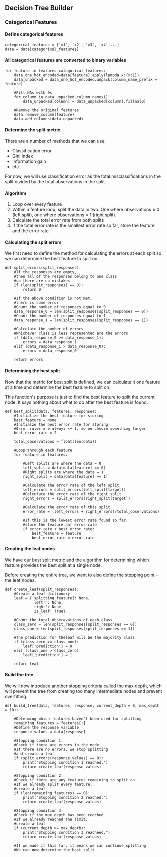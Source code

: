 ## Decision Tree Builder

### Categorical Features

#### Define categorical features

	categorical_features = ['x1', 'x2', 'x3', 'x4',...]
	data = data[categorical_features]  

#### All categorical features are converted to binary variables
    for feature in features categorical_features:
	    data_one_hot_encoded=data[feature].apply(lambda x:{x:1})
	    data_unpacked = data_one_hot_encoded.unpack(column_name_prefix = feature)
	
		#Fill NAs with 0s
		for column in data_unpacked.column_names():
			data_unpacked[column] = data_unpacked[column].fillna(0)
	
		#Remove the original features
		data.remove_column(feature)
		data.add_columns(data_unpacked)
	
#### Determine the split metric
There are a number of methods that we can use:

 - Classification error
 - Gini Index
 - Information gain
 - etc.

For now, we will use classification error as the total misclassifications in the split divided by the total observations in the split.

#### Algorithm
1. Loop over every feature
2. Within a feature loop, split the data in two. One where observations = 0 (left split), one where observations = 1 (right split).
3.  Calculate the total error rate from both splits
4.  If the total error rate is the smallest error rate so far, store the feature and the error rate.

#### Calculating the split errors
We first need to define the method for calculating the errors at each split so we can determine the best feature to split on.

    def split_errors(split_responses):
	    #If the responses are empty,
	    #then all of the responses belong to one class
	    #so there are no mistakes
	    if (len(split_responses) == 0):
		    return 0
		    
		#If the above condition is not met,
		#there is some error
		#Count the number of responses equal to 0
		data_response_0 = len(split_responses[split_responses == 0])
		#Count the number of responses equal to 1
		data_response_1 = len(split_responses[split_responses == 1])
		
		#Calculate the number of errors
		#Whichever class is less represented are the errors
		if (data_response_0 >= data_response_1):
			errors = data_response_1
		elif (data_response_1 > data_response_0):
			errors = data_response_0
		
		return errors
	    

#### Determining the best split
Now that the metric for best split is defined, we can calculate it one feature at a time and determine the best feature to split on.

This function's purpose is just to find the best feature to split the current node. It says nothing about what to do after the best feature is found.

    def best_split(data, features, response):
	    #Initialize the best feature for storing
	    best_feature = None
	    #Initialze the best error rate for storing
	    #Error rates are always <= 1, so we choose something larger
	    best_error_rate = 2

		total_observations = float(len(data))
		
		#Loop through each feature
		for feature in features:
		
			#Left splits are where the data = 0
			left_split = data[data[feature] == 0]
			#Right splits are where the data = 1
			right_split = data[data[feature] == 1]
			
			#Calculate the error rate of the left split
			left_errors = split_errors(left_split[target])
			#Calculate the error rate of the right split
			right_errors = split_errors(right_split[target])
			
			#Calculate the error rate of this split
			error_rate = (left_errors + right_errors)/total_observations)
			
			#If this is the lowest error rate found so far,
			#store the feature anf error rate
			if error_rate < best_error_rate:
				best_feature = feature
				best_error_rate = error_rate

#### Creating the leaf nodes
We have our best split metric and the algorithm for determining which feature provides the best split at a single node.

Before creating the entire tree, we want to also define the stopping point - the leaf nodes.

    def create_leaf(split_responses):
	    #Create a leaf dictionary
	    leaf = {'splitting_feature]: None,
				'left' : None,
				'right': None,
				'is_leaf: True}
		
		#Count the total obseravations of each class
		class_zero = len(split_responses[split_responses == 0])
		class_one = len(split_responses[split_responses == 1])

	    #The prediction for theleaf will be the majority class
	    if (class_zero >= class_one):
		    leaf['prediction'] = 0
		elif (class_one > class_zero):
			leaf['prediction'] = 1
		
		return leaf

#### Build the tree
We will now introduce another stopping criteria called the max depth, which will prevent the tree from creating too many intermediate nodes and prevent overfitting.

    def build_tree(data, features, response, current_depth = 0, max_depth = 10):

		#Determing which features haven't been used for splitting
		remaining_features = features[:]
		#Define the response variable
		response_values = data[response]

		#Stopping condition 1:
		#Check if there are errors in the node
		#If there are no errors, we stop splitting
		#and create a leaf
		if (split_errors(response_values) == 0):
			print("Stopping condition 1 reached.")
			return create_leaf(response_values)
			
		#Stopping condition 2:
		#Check if there are any features remaining to split on
		#If we already split every feature,
		#create a leaf
		if (len(remaining_features) == 0):
			print("Stopping condition 2 reached.")
			return create_leaf(response_values)
		
		#Stopping condition 3:
		#Check if the max depth has been reached
		#If we already reached the limit,
		#create a leaf
		if (current_depth >= max_depth):
			print("Stopping condition 3 reacheed.")
			return create_leaf(response_values)
		
		#If we made it this far, it means we can continue splitting
		#We can now determine the best split
		
		


    


<!--stackedit_data:
eyJoaXN0b3J5IjpbLTEwNTk2Mjk4NjVdfQ==
-->
